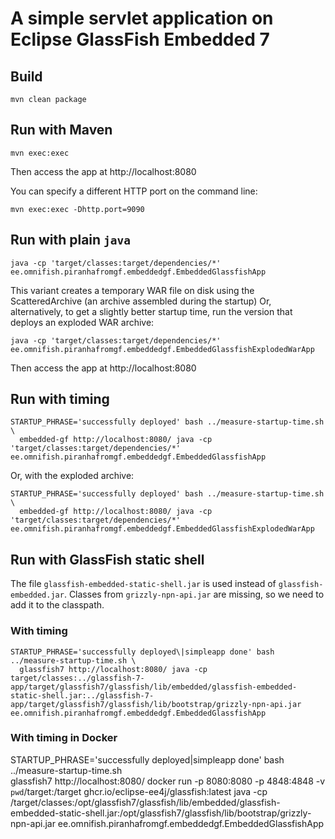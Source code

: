 # A simple servlet application on Eclipse GlassFish Embedded 7

## Build

```
mvn clean package
```

## Run with Maven

```
mvn exec:exec
```

Then access the app at http://localhost:8080


You can specify a different HTTP port on the command line:

```
mvn exec:exec -Dhttp.port=9090
```

## Run with plain `java`

```
java -cp 'target/classes:target/dependencies/*' ee.omnifish.piranhafromgf.embeddedgf.EmbeddedGlassfishApp
```

This variant creates a temporary WAR file on disk using the ScatteredArchive (an archive assembled during the startup)
Or, alternatively, to get a slightly better startup time, run the version that deploys an exploded WAR archive:

```
java -cp 'target/classes:target/dependencies/*' ee.omnifish.piranhafromgf.embeddedgf.EmbeddedGlassfishExplodedWarApp
```

Then access the app at http://localhost:8080



## Run with timing

```
STARTUP_PHRASE='successfully deployed' bash ../measure-startup-time.sh \
  embedded-gf http://localhost:8080/ java -cp 'target/classes:target/dependencies/*' ee.omnifish.piranhafromgf.embeddedgf.EmbeddedGlassfishApp
```

Or, with the exploded archive:

```
STARTUP_PHRASE='successfully deployed' bash ../measure-startup-time.sh \
  embedded-gf http://localhost:8080/ java -cp 'target/classes:target/dependencies/*' ee.omnifish.piranhafromgf.embeddedgf.EmbeddedGlassfishExplodedWarApp
```

## Run with GlassFish static shell

The file `glassfish-embedded-static-shell.jar` is used instead of `glassfish-embedded.jar`. Classes from `grizzly-npn-api.jar` are missing, so we need to add it to the classpath. 

### With timing

```
STARTUP_PHRASE='successfully deployed\|simpleapp done' bash ../measure-startup-time.sh \
  glassfish7 http://localhost:8080/ java -cp target/classes:../glassfish-7-app/target/glassfish7/glassfish/lib/embedded/glassfish-embedded-static-shell.jar:../glassfish-7-app/target/glassfish7/glassfish/lib/bootstrap/grizzly-npn-api.jar ee.omnifish.piranhafromgf.embeddedgf.EmbeddedGlassfishApp
```

### With timing in Docker

STARTUP_PHRASE='successfully deployed\|simpleapp done' bash ../measure-startup-time.sh \
  glassfish7 http://localhost:8080/ docker run -p 8080:8080 -p 4848:4848 -v `pwd`/target:/target ghcr.io/eclipse-ee4j/glassfish:latest java -cp /target/classes:/opt/glassfish7/glassfish/lib/embedded/glassfish-embedded-static-shell.jar:/opt/glassfish7/glassfish/lib/bootstrap/grizzly-npn-api.jar ee.omnifish.piranhafromgf.embeddedgf.EmbeddedGlassfishApp